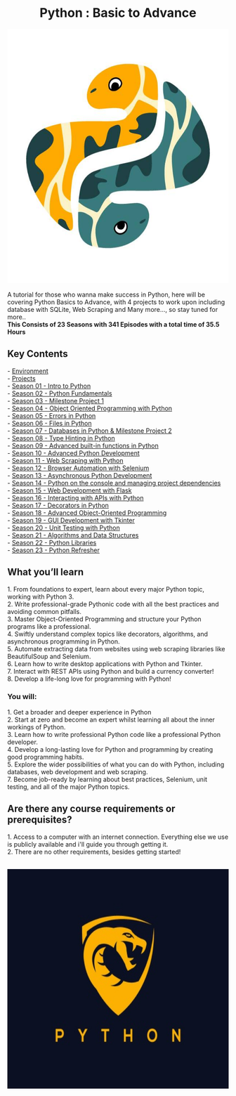<h1 align="center">Python : Basic to Advance</h1>
<p align="center">
  <img height="580" width="700" src="bg.jpg">
</p>
A tutorial for those who wanna make success in Python, here will be covering Python Basics to Advance, with 4 projects to work upon including database with SQLite, Web Scraping and Many more..., so stay tuned for more..
<br>
<b>This Consists of 23 Seasons with 341 Episodes with a total time of 35.5 Hours</b>
<br>

<h2><b>Key Contents</b></h2>
- <a href="/Environment.txt/">Environment</a><br>
- <a href="/Projects.txt/">Projects</a><br>
- <a href="/Season 01 - Intro to Python/">Season 01 - Intro to Python</a><br>
- <a href="/Season 02 - Python Fundamentals/">Season 02 - Python Fundamentals</a><br>
- <a href="/Season 03 - Milestone Project 1/">Season 03 - Milestone Project 1</a><br>
- <a href="/Season 04 - Object Oriented Programming in Python/">Season 04 - Object Oriented Programming with Python</a><br>
- <a href="/Season 05 - Errors in Python/">Season 05 - Errors in Python</a><br>
- <a href="/Season 06 - Files in Python/">Season 06 - Files in Python</a><br>
- <a href="/Season 07 - Databases in Python & Milestone Project 2/">Season 07 - Databases in Python & Milestone Project 2</a><br>
- <a href="/Season 08 - Type Hinting in Python/">Season 08 - Type Hinting in Python</a><br>
- <a href="/Season 09 - Advanced built-in functions in Python/">Season 09 - Advanced built-in functions in Python</a><br>
- <a href="/Season 10 - Advanced Python Development/">Season 10 - Advanced Python Development</a><br>
- <a href="/Season 11 - Web Scraping with Python/">Season 11 - Web Scraping with Python</a><br>
- <a href="/Season 12 - Browser Automation with Selenium/">Season 12 - Browser Automation with Selenium</a><br>
- <a href="/Season 13 - Asynchronous Python Development/">Season 13 - Asynchronous Python Development</a><br>
- <a href="/Season 14 - Python on the console and managing project dependencies/">Season 14 - Python on the console and managing project dependencies</a><br>
- <a href="/Season 15 - Web Development with Flask/">Season 15 - Web Development with Flask</a><br>
- <a href="/Season 16 - Interacting with APIs with Python/">Season 16 - Interacting with APIs with Python</a><br>
- <a href="/Season 17 - Decorators in Python/">Season 17 - Decorators in Python</a><br>
- <a href="/Season 18 - Advanced Object-Oriented Programming/">Season 18 - Advanced Object-Oriented Programming</a><br>
- <a href="/Season 19 - GUI Development with Tkinter/">Season 19 - GUI Development with Tkinter</a><br>
- <a href="/Season 20 - Unit Testing with Python/">Season 20 - Unit Testing with Python</a><br>
- <a href="/Season 21 - Algorithms and Data Structures/">Season 21 - Algorithms and Data Structures</a><br>
- <a href="/Season 22 - Python Libraries/">Season 22 - Python Libraries</a><br>
- <a href="/Season 23 - Python Refresher/">Season 23 - Python Refresher</a><br>

<h2><b>What you’ll learn</b></h2>
1. From foundations to expert, learn about every major Python topic, working with Python 3.<br>
2. Write professional-grade Pythonic code with all the best practices and avoiding common pitfalls.<br>
3. Master Object-Oriented Programming and structure your Python programs like a professional.<br>
4. Swiftly understand complex topics like decorators, algorithms, and asynchronous programming in Python.<br>
5. Automate extracting data from websites using web scraping libraries like BeautifulSoup and Selenium.<br>
6. Learn how to write desktop applications with Python and Tkinter.<br>
7. Interact with REST APIs using Python and build a currency converter!<br>
8. Develop a life-long love for programming with Python!<br>

<h3><b>You will:</b></h3>
1. Get a broader and deeper experience in Python<br>
2. Start at zero and become an expert whilst learning all about the inner workings of Python.<br>
3. Learn how to write professional Python code like a professional Python developer.<br>
4. Develop a long-lasting love for Python and programming by creating good programming habits.<br>
5. Explore the wider possibilities of what you can do with Python, including databases, web development and web scraping.<br>
7. Become job-ready by learning about best practices, Selenium, unit testing, and all of the major Python topics.<br>

<h2><b>Are there any course requirements or prerequisites?</b></h2>
1. Access to a computer with an internet connection. Everything else we use is publicly available and i'll guide you through getting it.<br>
2. There are no other requirements, besides getting started!<br><br>
<p align="center">
  <img src="background.jpg" width="700" height="500">
</p>
